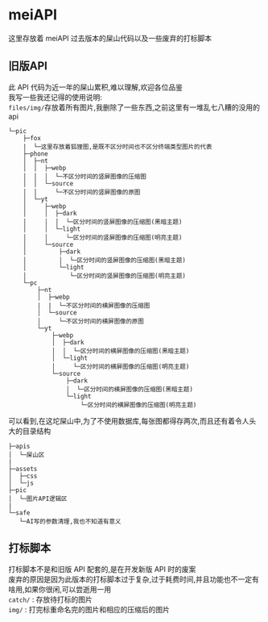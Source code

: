 # meiAPI
这里存放着 meiAPI 过去版本的屎山代码以及一些废弃的打标脚本

## 旧版API
此 API 代码为近一年的屎山累积,难以理解,欢迎各位品鉴     
我写一些我还记得的使用说明:     
`files/img/`存放着所有图片,我删除了一些东西,之前这里有一堆乱七八糟的没用的api       
```
└─pic
    ├─fox
    |  └─这里存放着狐狸图,是既不区分时间也不区分终端类型图片的代表
    ├─phone
    │  ├─nt
    │  │  ├─webp
    │  │  │  └─不区分时间的竖屏图像的压缩图
    │  │  └─source
    │  │     └─不区分时间的竖屏图像的原图
    │  └─yt
    │     ├─webp
    │     │  ├─dark
    │     │  │  └─区分时间的竖屏图像的压缩图(黑暗主题)
    │     │  └─light
    │     │     └─区分时间的竖屏图像的压缩图(明亮主题)
    │     └─source
    │         ├─dark
    │         │  └─区分时间的竖屏图像的压缩图(黑暗主题)
    │         └─light
    │            └─区分时间的竖屏图像的压缩图(明亮主题)
    └─pc
        ├─nt
        │  ├─webp
        |  |  └─不区分时间的横屏图像的压缩图
        │  └─source
        │     └─不区分时间的横屏图像的原图
        └─yt
            ├─webp
            │  ├─dark
            │  │  └─区分时间的横屏图像的压缩图(黑暗主题)
            │  └─light
            │     └─区分时间的横屏图像的压缩图(明亮主题)
            └─source
                ├─dark
                │  └─区分时间的横屏图像的压缩图(黑暗主题)
                └─light
                    └─区分时间的横屏图像的压缩图(明亮主题)
```
可以看到,在这坨屎山中,为了不使用数据库,每张图都得存两次,而且还有着令人头大的目录结构
```
├─apis
│  └─屎山区
|
├─assets
│  ├─css
│  └─js
├─pic
│  └─图片API逻辑区
|
└─safe
   └─AI写的参数清理,我也不知道有意义
```
## 打标脚本
打标脚本不是和旧版 API 配套的,是在开发新版 API 时的废案     
废弃的原因是因为此版本的打标脚本过于复杂,过于耗费时间,并且功能也不一定有啥用,如果你很闲,可以尝逝用一用      
`catch/` : 存放待打标的图片     
`img/` : 打完标重命名完的图片和相应的压缩后的图片
